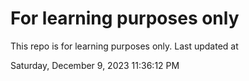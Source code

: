 # For learning purposes only
This repo is for learning purposes only.
Last updated at

Saturday, December 9, 2023 11:36:12 PM

